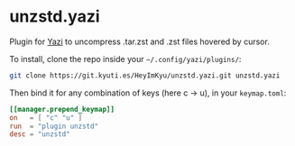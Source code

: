 # unzstd.yazi

Plugin for [Yazi](https://github.com/sxyazi/yazi) to uncompress .tar.zst and .zst files hovered by cursor.

To install, clone the repo inside your `~/.config/yazi/plugins/`:

```bash
git clone https://git.kyuti.es/HeyImKyu/unzstd.yazi.git unzstd.yazi
```

Then bind it for any combination of keys (here c -> u), in your `keymap.toml`:

```toml
[[manager.prepend_keymap]]
on   = [ "c" "u" ]
run  = "plugin unzstd"
desc = "unzstd"
```
